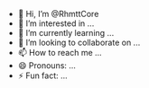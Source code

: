 - 👋 Hi, I’m @RhmttCore
- 👀 I’m interested in ...
- 🌱 I’m currently learning ...
- 💞️ I’m looking to collaborate on ...
- 📫 How to reach me ...
- 😄 Pronouns: ...
- ⚡ Fun fact: ...

<!---
RhmttCore/RhmttCore is a ✨ special ✨ repository because its `README.md` (this file) appears on your GitHub profile.
You can click the Preview link to take a look at your changes.
--->
